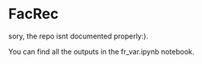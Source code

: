 # FacRec
sory, the repo isnt documented properly:).

You can find all the outputs in the fr_var.ipynb notebook.
